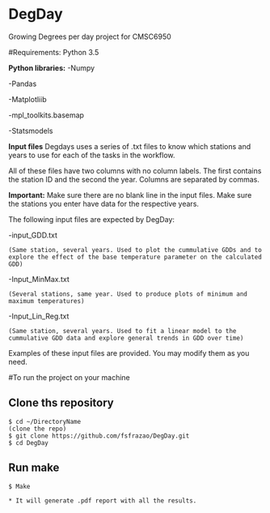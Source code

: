 # DegDay
Growing Degrees per day project for CMSC6950 


#Requirements:
Python 3.5

**Python libraries:**
-Numpy

-Pandas

-Matplotliib

-mpl_toolkits.basemap

-Statsmodels


**Input files**
Degdays uses a series of .txt files to know which stations and years to use for each of the tasks in the workflow.

All of these files have two columns with no column labels. The first contains the station ID and the second the year.
Columns are separated by commas.

**Important:** Make sure there are no blank line in the input files. Make sure the stations you enter have data for the respective years.


The following input files are expected by DegDay:

-input_GDD.txt 

	(Same station, several years. Used to plot the cummulative GDDs and to explore the effect of the base temperature parameter on the calculated GDD)

-Input_MinMax.txt

	(Several stations, same year. Used to produce plots of minimum and maximum temperatures)

-Input_Lin_Reg.txt

	(Same station, several years. Used to fit a linear model to the cummulative GDD data and explore general trends in GDD over time)
	
Examples of these input files are provided. You may modify them as you need.	


#To run the project on your machine

## Clone ths repository
```console
$ cd ~/DirectoryName
(clone the repo)
$ git clone https://github.com/fsfrazao/DegDay.git
$ cd DegDay
```

## Run make
```console
$ Make
```
	* It will generate .pdf report with all the results.



